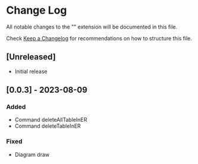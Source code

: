 # Change Log

All notable changes to the "" extension will be documented in this file.

Check [Keep a Changelog](http://keepachangelog.com/) for recommendations on how to structure this file.

## [Unreleased]

- Initial release
## [0.0.3] - 2023-08-09

### Added

- Command deleteAllTableInER
- Command deleteTableInER

### Fixed

- Diagram draw